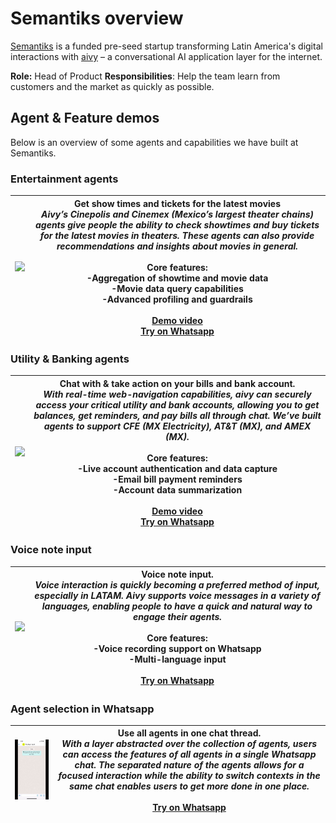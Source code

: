 # Semantiks overview
[Semantiks](https://www.semantiks.com/) is a funded pre-seed startup transforming Latin America's digital interactions with 
[aivy](https://www.aivy.ai/) – a conversational AI application layer for the internet.

**Role:** Head of Product
**Responsibilities**: Help the team learn from customers and the market as quickly as possible.

## Agent & Feature demos
Below is an overview of some agents and capabilities we have built at Semantiks. 
### Entertainment agents
| <img src="images/Cinepolis_vert.gif" width="300"> | Get show times and tickets for the latest movies <br>*Aivy’s Cinepolis and Cinemex (Mexico’s largest theater chains) agents give people the ability to check showtimes and buy tickets for the latest movies in theaters. These agents can also provide recommendations and insights about movies in general.*<br><br>Core features:<br>-Aggregation of showtime and movie data<br>-Movie data query capabilities<br>-Advanced profiling and guardrails<br><br>[Demo video](https://www.loom.com/share/1faf3312afdc493ba4e86e1211ce23d9?sid=63fb7644-8b31-40df-8eaf-33fcfeac188d)<br>[Try on Whatsapp](https://www.aivy.ai/movies)|
| --- | --- |
### Utility & Banking agents
| <img src="images/cfe_vert_short_edit.gif" width="300"> | Chat with & take action on your bills and bank account.<br>*With real-time web-navigation capabilities, aivy can securely access your critical utility and bank accounts, allowing you to get balances, get reminders, and pay bills all through chat. We’ve built agents to support CFE (MX Electricity), AT&T (MX), and AMEX (MX).*<br><br> Core features:<br>-Live account authentication and data capture<br>-Email bill payment reminders<br>-Account data summarization<br><br>[Demo video](https://www.loom.com/share/5f784b2acfea4448afdd7e9e2157fbdf?sid=6600fd54-898e-496d-a62f-6303b8864841)<br>[Try on Whatsapp](https://www.aivy.ai/cfe)|
| --- | --- |
### Voice note input
| <img src="images/voicenote_vert.gif" width="300"> | Voice note input.<br>*Voice interaction is quickly becoming a preferred method of input, especially in LATAM. Aivy supports voice messages in a variety of languages, enabling people to have a quick and natural way to engage their agents.*<br><br>Core features:<br>-Voice recording support on Whatsapp<br>-Multi-language input<br><br>[Try on Whatsapp](https://wa.me/17755102424)|
| --- | --- |
### Agent selection in Whatsapp
| <img src="images/superagent_narrow.gif" width="300"> | Use all agents in one chat thread.<br>*With a layer abstracted over the collection of agents, users can access the features of all agents in a single Whatsapp chat. The separated nature of the agents allows for a focused interaction while the ability to switch contexts in the same chat enables users to get more done in one place.*<br><br>[Try on Whatsapp](https://wa.me/17755102424)|
| --- | --- |
